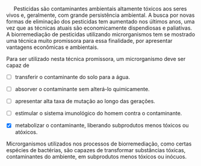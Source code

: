 

     Pesticidas são contaminantes ambientais altamente tóxicos aos seres vivos e, geralmente, com grande persistência ambiental. A busca por novas formas de eliminação dos pesticidas tem aumentado nos últimos anos, uma vez que as técnicas atuais são economicamente dispendiosas e paliativas. A biorremediação de pesticidas utilizando microrganismos tem se mostrado uma técnica muito promissora para essa finalidade, por apresentar vantagens econômicas e ambientais.

Para ser utilizado nesta técnica promissora, um microrganismo deve ser capaz de



- [ ] transferir o contaminante do solo para a água.
- [ ] absorver o contaminante sem alterá-lo quimicamente.
- [ ] apresentar alta taxa de mutação ao longo das gerações.
- [ ] estimular o sistema imunológico do homem contra o contaminante.
- [x] metabolizar o contaminante, liberando subprodutos menos tóxicos ou atóxicos.


Microrganismos utilizados nos processos de biorremediação, como certas espécies de bactérias, são capazes de transformar substâncias tóxicas, contaminantes do ambiente, em subprodutos menos tóxicos ou inócuos.

        